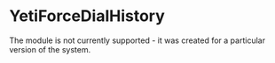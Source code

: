 # YetiForceDialHistory
The module is not currently supported - it was created for a particular version of the system.  
